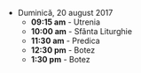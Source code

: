 
* <label>Duminică, 20 august 2017</label>
  * **09:15 am** - Utrenia
  * **10:00 am** - Sfânta Liturghie
  * **11:30 am** - Predica  
  * **12:30 pm** - Botez
  * **1:30 pm** - Botez

